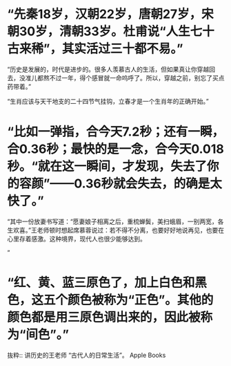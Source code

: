 # “先秦18岁，汉朝22岁，唐朝27岁，宋朝30岁，清朝33岁。杜甫说“人生七十古来稀”，其实活过三十都不易。”

“历史是发展的，时代是进步的。很多人羡慕古人的生活，但如果真让你穿越回去，没准儿都熬不过一年，得个感冒就一命呜呼了。所以，穿越之前，别忘了买点药带着。”

“生肖应该与天干地支的二十四节气挂钩，立春才是一个生肖年的正确开始。”

# “比如一弹指，合今天7.2秒；还有一瞬，合0.36秒；最快的是一念，合今天0.018秒。“就在这一瞬间，才发现，失去了你的容颜”——0.36秒就会失去，的确是太快了。”

“其中一份放妻书写道：“愿妻娘子相离之后，重梳蝉鬓，美扫蛾眉，一别两宽，各生欢喜。”王老师顿时想起席慕蓉说过：若不得不分离，也要好好地说再见，也要在心里存着感激。这种境界，现代人也很少能够达到。

”

# “红、黄、蓝三原色了，加上白色和黑色，这五个颜色被称为“正色”。其他的颜色都是用三原色调出来的，因此被称为“间色”。”

抜粋:: 讲历史的王老师  “古代人的日常生活”。 Apple Books  
